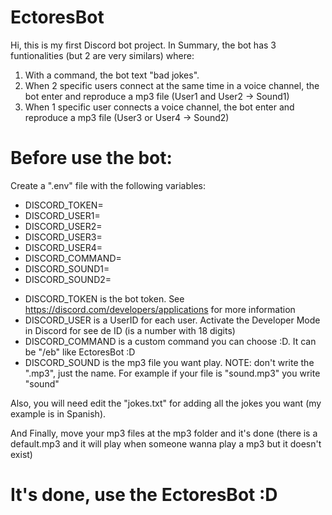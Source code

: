 # EctoresBot
Hi, this is my first Discord bot project. In Summary, the bot has 3 funtionalities (but 2 are very similars) where: 

1. With a command, the bot text "bad jokes".
2. When 2 specific users connect at the same time in a voice channel, the bot enter and reproduce a mp3 file (User1 and User2 -> Sound1)
3. When 1 specific user connects a voice channel, the bot enter and reproduce a mp3 file (User3 or User4 -> Sound2)

# Before use the bot:

Create a ".env" file with the following variables:

+ DISCORD_TOKEN=
+ DISCORD_USER1=
+ DISCORD_USER2=
+ DISCORD_USER3=
+ DISCORD_USER4=
+ DISCORD_COMMAND=
+ DISCORD_SOUND1=
+ DISCORD_SOUND2=

- DISCORD_TOKEN is the bot token. See https://discord.com/developers/applications for more information
- DISCORD_USER is a UserID for each user. Activate the Developer Mode in Discord for see de ID (is a number with 18 digits)
- DISCORD_COMMAND is a custom command you can choose :D. It can be "/eb" like EctoresBot :D
- DISCORD_SOUND is the mp3 file you want play. NOTE: don't write the ".mp3", just the name. For example if your file is "sound.mp3" you write "sound"

Also, you will need edit the "jokes.txt" for adding all the jokes you want (my example is in Spanish).

And Finally, move your mp3 files at the mp3 folder and it's done (there is a default.mp3 and it will play when someone wanna play a mp3 but it doesn't exist)

# It's done, use the EctoresBot :D
